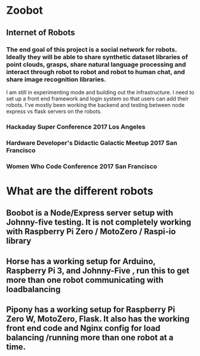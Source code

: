 # Zoobot
## Internet of Robots
### The end goal of this project is a social network for robots. Ideally they will be able to share synthetic dataset libraries of point clouds, grasps, share natural language processing and interact through robot to robot and robot to human chat, and share image recognition libraries.
I am still in experimenting mode and building out the infrastructure.
I need to set up a front end framework and login system so that users can add their robots.
I've mostly been working the backend and testing between node express vs flask servers on the robots.

### Hackaday Super Conference 2017 Los Angeles
### Hardware Developer's Didactic Galactic Meetup 2017 San Francisco
### Women Who Code Conference 2017 San Francisco


# What are the different robots
## Boobot is a Node/Express server setup with Johnny-five testing. It is not completely working with Raspberry Pi Zero / MotoZero / Raspi-io library
## Horse has a working setup for Arduino, Raspberry Pi 3, and Johnny-Five , run this to get more than one robot communicating with loadbalancing
## Pipony has a working setup for Raspberry Pi Zero W, MotoZero, Flask. It also has the working front end code and Nginx config for load balancing /running more than one robot at a time.